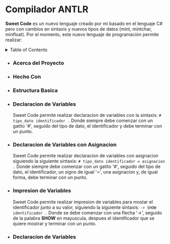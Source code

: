 # Compilador ANTLR
**Sweet Code** es un nuevo lenguaje creado por mí basado en el lenguaje C# pero con cambios en sintaxis y nuevos tipos de datos (mint, mintchar, minfloat). Por el momento, este nuevo lenguaje de programación permite realizar:

<!-- TABLE OF CONTENTS -->
<details>
  <summary>Table of Contents</summary>
  <ol>
    <li><a href="#usage">Acerca del proyecto</a></li>
    <ul>
        <li><a href="#declaracion-de-variables-con-asignacion">Hecho con</a></li>
    </ul>
    <li><a href="#usage">Estructura Basica</a></li>
    <li>
      <a href="#declaracion-de-variables">Declaracion de Variables</a>
      <ul>
        <li><a href="#declaracion-de-variables-con-asignacion">Declaracion de Variables con Asignación</a></li>
      </ul>
    </li>
    <li>
      <a href="#impresion-de-variables">Impresion de variables</a>
    </li>
    <li><a href="#usage">Condicionales</a></li>
    <ul>
        <li><a href="#built-with">SweetCondition</a></li>
        <li><a href="#built-with">Else if</a></li>
        <li><a href="#built-with">Else</a></li>
    </ul>
  </ol>
</details>

- ### Acerca del Proyecto

* ### Hecho Con

+ ### Estructura Basica
  
- ### Declaracion de Variables
  Sweet Code permite realizar declaracion de variables con la sintaxis: `# tipo_dato identificador .` Donde siempre debe comenzar con un gatito '#', seguido del tipo de dato, el identificador y debe terminar con un punto.

* ### Declaracion de Variables con Asignacion
  Sweet Code permite realizar declaracion de variables con asignacion siguiendo la siguiente sintaxis: `# tipo_dato identificador = asignacion .`
Donde siempre debe comenzar con un gatito '#', seguido del tipo de dato, el identificador, un signo de igual '=', una asignacion y, de igual forma, debe terminar con un punto.

+ ### Impresion de Variables
  Sweet Code permite realizar impresion de variables para mostar el identificador junto a su valor, siguiendo la siguiente sintaxis: `-> SHOW identificador .` Donde se debe comenzar con una flecha '->', seguido de la palabra **SHOW** en mayuscula, despues el identificador que se quiere mostrar y terminar con un punto.

- ### Declaracion de Variables
